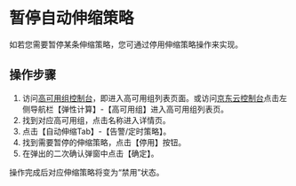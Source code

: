 # 暂停自动伸缩策略

如若您需要暂停某条伸缩策略，您可通过停用伸缩策略操作来实现。

## 操作步骤

1. 访问[高可用组控制台](https://cns-console.jdcloud.com/availabilitygroup/list)，即进入高可用组列表页面。或访问[京东云控制台](https://console.jdcloud.com)点击左侧导航栏【弹性计算】-【高可用组】进入高可用组列表页。 
2. 找到对应高可用组，点击名称进入详情页。
3. 点击【自动伸缩Tab】-【告警/定时策略】。
4. 找到需要暂停的伸缩策略，点击【停用】按钮。
5.  在弹出的二次确认弹窗中点击【确定】。
	
操作完成后对应伸缩策略将变为“禁用”状态。	


